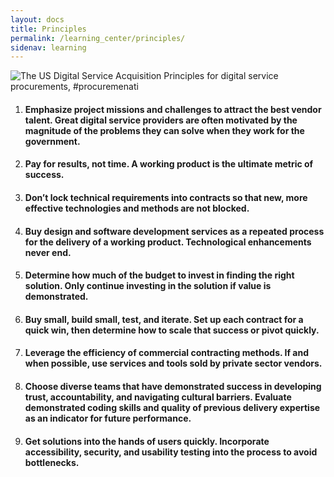 ```yaml
---
layout: docs
title: Principles
permalink: /learning_center/principles/
sidenav: learning
---
```

![The US Digital Service Acquisition Principles for digital service procurements, #procuremenati](/techfar-hub-v2/assets/img/TechFarPrincipalsGraphicwide.png 'Aquisition Principles for Digital Services')

1. #### Emphasize project missions and challenges to attract the best vendor talent. Great digital service providers are often motivated by the magnitude of the problems they can solve when they work for the government. 
2. #### Pay for results, not time. A working product is the ultimate metric of success.
3. #### Don’t lock technical requirements into contracts so that new, more effective technologies and methods are not blocked.
4. #### Buy design and software development services as a repeated process for the delivery of a working product. Technological enhancements never end.
5. #### Determine how much of the budget to invest in finding the right solution. Only continue investing in the solution if value is demonstrated.
6. #### Buy small, build small, test, and iterate. Set up each contract for a quick win, then determine how to scale that success or pivot quickly.
7. #### Leverage the efficiency of commercial contracting methods. If and when possible, use services and tools sold by private sector vendors.
8. #### Choose diverse teams that have demonstrated success in developing trust, accountability, and navigating cultural barriers. Evaluate demonstrated coding skills and quality of previous delivery expertise as an indicator for future performance.
9. #### Get solutions into the hands of users quickly. Incorporate accessibility, security, and usability testing into the process to avoid bottlenecks.

<style> img[alt=CAcquisition Principles] {
  max-width:  1200px;
  max-height: 500px;
  float: center;
  margin: 0px 15px 15px 0px;
  
} </style>
